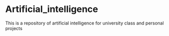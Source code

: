# Artificial_intelligence
This is a repository of artificial intelligence for university class and personal projects
